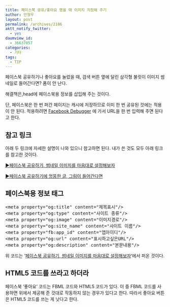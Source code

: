 ```yaml
---
title: 페이스북 공유/좋아요 했을 때 이미지 지정해 주기
author: 안형우
layout: post
permalink: /archives/2186
aktt_notify_twitter:
  - yes
daumview_id:
  - 36637857
categories:
  - 기타
tags:
  - TIP
---
```

페이스북 공유하기나 좋아요를 눌렀을 때, 검색 버튼 옆에 달린 삼각형 불릿이 이미지 썸네일로 들어간다면? 폼이 안 난다.

해결책은,head에 페이스북용 정보를 삽입해 주는 것이다.

단, 페이스북은 한 번 퍼간 페이지는 캐시에 저장하므로 이미 한 번 공유된 것에는 적용이 안 된다. 적용하려면 [Facebook Debugger][1] 에 가서 URL을 한 번 입력해 주면 된다고 한다.

## 참고 링크

아래 두 링크에 자세한 설명이 나와 있으니 참고하면 된다. 내가 쓴 것도 모두 아래 링크를 참고한 것이다.

[▶페이스북 공유하기, 썸네일 이미지를 마음대로 설정해보자][2]

<a title="페이스북 공유하기에 엉뚱한 글, 그림이 들어간다면" href="http://pat.im/812" rel="bookmark">▶페이스북 공유하기에 엉뚱한 글, 그림이 들어간다면</a>

## 페이스북용 정보 태그

<div>
  <pre class="brush: html; gutter: true; first-line: 1">&lt;meta property="og:title" content="제목표시"/&gt;
&lt;meta property="og:type" content="사이트 종류"/&gt;
&lt;meta property="og:image" content="이미지경로"/&gt;
&lt;meta property="og:site_name" content="사이트 이름"/&gt;
&lt;meta property="fb:app_id" content="앱아이디"/&gt;
&lt;meta property="og:url" content="표시하고싶은URL"/&gt;
&lt;meta property="og:description" content="본문내용"/&gt;</pre>
  
  <p class="brush: html; gutter: true; first-line: 1">
    위 코드는 &#8216;<a href="http://thekida.tistory.com/26">페이스북 공유하기, 썸네일 이미지를 마음대로 설정해보자</a>&#8216;에서 퍼온 것이다.
  </p>
  
  <h2 class="brush: html; gutter: true; first-line: 1">
    HTML5 코드를 쓰라고 하더라
  </h2>
  
  <p class="brush: html; gutter: true; first-line: 1">
    페이스북 &#8216;좋아요&#8217; 코드는 FBML 코드와 HTML5 코드가 있다. 이 중 FBML 코드를 사용하면 위에서 제공해 준 것대로 작동하지 않는 경우가 있다고 한다. 따라서 좋아요 버튼은 HTML5 코드를 쓰는 게 낫다고 한다.
  </p>
</div>

 [1]: http://developers.facebook.com/tools/lint
 [2]: http://thekida.tistory.com/26